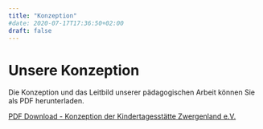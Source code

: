 ```yaml
---
title: "Konzeption"
#date: 2020-07-17T17:36:50+02:00
draft: false
---
```


# Unsere Konzeption

Die Konzeption und das Leitbild unserer pädagogischen Arbeit können Sie als PDF herunterladen.

[PDF Download - Konzeption der Kindertagesstätte Zwergenland e.V.](/content/Konzeption.pdf)

